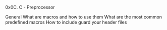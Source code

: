 0x0C. C - Preprocessor

General
What are macros and how to use them
What are the most common predefined macros
How to include guard your header files

